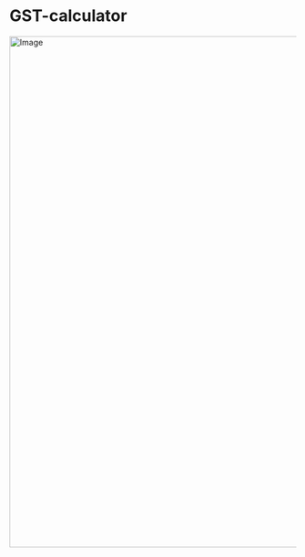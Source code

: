 # GST-calculator
<img width="1610" height="897" alt="Image" src="https://github.com/user-attachments/assets/35bbe858-6a45-4a90-8238-5842f77e025e" />
